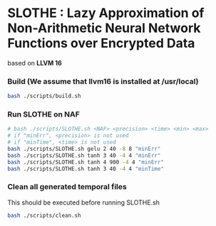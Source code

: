 SLOTHE : Lazy Approximation of Non-Arithmetic Neural Network Functions over Encrypted Data
=========

based on **LLVM 16**

### Build (We assume that llvm16 is installed at /usr/local)
```bash
bash ./scripts/build.sh
```

### Run SLOTHE on NAF
```bash
# bash ./scripts/SLOTHE.sh <NAF> <precision> <time> <min> <max> 
# if "minErr", <precision> is not used
# if "minTime", <time> is not used
bash ./scripts/SLOTHE.sh gelu 2 40 -8 8 "minErr"
bash ./scripts/SLOTHE.sh tanh 3 40 -4 4 "minErr"
bash ./scripts/SLOTHE.sh tanh 4 900 -4 4 "minErr"
bash ./scripts/SLOTHE.sh tanh 3 40 -4 4 "minTime"
```

### Clean all generated temporal files
This should be executed before running SLOTHE.sh
```bash
bash ./scripts/clean.sh
```
